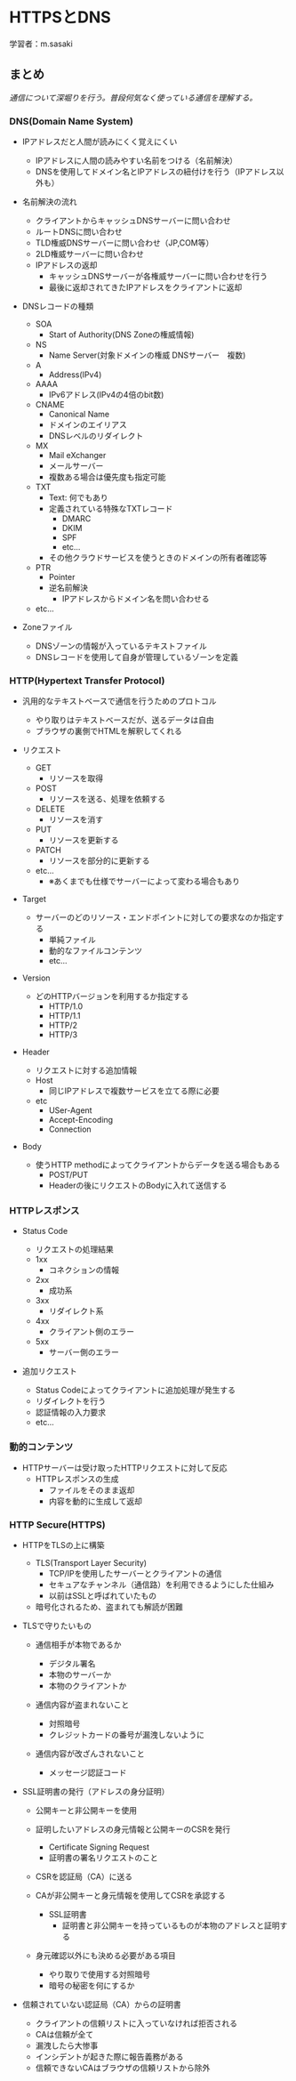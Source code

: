 # HTTPSとDNS

学習者：m.sasaki

## まとめ

_通信について深堀りを行う。普段何気なく使っている通信を理解する。_

### DNS(Domain Name System)

- IPアドレスだと人間が読みにくく覚えにくい
    - IPアドレスに人間の読みやすい名前をつける（名前解決）
    -  DNSを使用してドメイン名とIPアドレスの紐付けを行う（IPアドレス以外も）

- 名前解決の流れ
    - クライアントからキャッシュDNSサーバーに問い合わせ
    - ルートDNSに問い合わせ
    - TLD権威DNSサーバーに問い合わせ（JP,COM等）
    - 2LD権威サーバーに問い合わせ
    - IPアドレスの返却
        - キャッシュDNSサーバーが各権威サーバーに問い合わせを行う
        - 最後に返却されてきたIPアドレスをクライアントに返却

- DNSレコードの種類
    - SOA
        - Start of Authority(DNS Zoneの権威情報)
    - NS
        - Name Server(対象ドメインの権威 DNSサーバー　複数)
    - A
        - Address(IPv4)
    - AAAA
        - IPv6アドレス(IPv4の4倍のbit数)
    - CNAME
        - Canonical Name
        - ドメインのエイリアス
        - DNSレベルのリダイレクト
    - MX
        - Mail eXchanger
        - メールサーバー
        - 複数ある場合は優先度も指定可能
    - TXT
        - Text: 何でもあり
        - 定義されている特殊なTXTレコード
            - DMARC
            - DKIM
            - SPF
            - etc...
        - その他クラウドサービスを使うときのドメインの所有者確認等
    - PTR
        - Pointer
        - 逆名前解決
            - IPアドレスからドメイン名を問い合わせる
    - etc...

- Zoneファイル
    - DNSゾーンの情報が入っているテキストファイル
    - DNSレコードを使用して自身が管理しているゾーンを定義



### HTTP(Hypertext Transfer Protocol)
- 汎用的なテキストベースで通信を行うためのプロトコル
    - やり取りはテキストベースだが、送るデータは自由
    - ブラウザの裏側でHTMLを解釈してくれる

- リクエスト
    - GET
        - リソースを取得
    - POST
        - リソースを送る、処理を依頼する
    - DELETE
        - リソースを消す
    - PUT
        - リソースを更新する
    - PATCH
        - リソースを部分的に更新する
    - etc...
        - ※あくまでも仕様でサーバーによって変わる場合もあり

- Target
    - サーバーのどのリソース・エンドポイントに対しての要求なのか指定する
        - 単純ファイル
        - 動的なファイルコンテンツ
        - etc...

- Version
    - どのHTTPバージョンを利用するか指定する
        - HTTP/1.0
        - HTTP/1.1
        - HTTP/2
        - HTTP/3

- Header
    - リクエストに対する追加情報
    - Host
        - 同じIPアドレスで複数サービスを立てる際に必要
    - etc
        - USer-Agent
        - Accept-Encoding
        - Connection
    
- Body
    - 使うHTTP methodによってクライアントからデータを送る場合もある
        - POST/PUT
        - Headerの後にリクエストのBodyに入れて送信する

### HTTPレスポンス

- Status Code
    - リクエストの処理結果
    - 1xx
        - コネクションの情報
    - 2xx
        - 成功系
    - 3xx
        - リダイレクト系
    - 4xx
        - クライアント側のエラー
    - 5xx
        - サーバー側のエラー

- 追加リクエスト
    - Status Codeによってクライアントに追加処理が発生する
    - リダイレクトを行う
    - 認証情報の入力要求
    - etc...

### 動的コンテンツ

- HTTPサーバーは受け取ったHTTPリクエストに対して反応
    - HTTPレスポンスの生成
        - ファイルをそのまま返却
        - 内容を動的に生成して返却

### HTTP Secure(HTTPS)

- HTTPをTLSの上に構築
    - TLS(Transport Layer Security)
        - TCP/IPを使用したサーバーとクライアントの通信
        - セキュアなチャンネル（通信路）を利用できるようにした仕組み
        - 以前はSSLと呼ばれていたもの
    - 暗号化されるため、盗まれても解読が困難

- TLSで守りたいもの
    - 通信相手が本物であるか
        - デジタル署名
        - 本物のサーバーか
        - 本物のクライアントか
    
    - 通信内容が盗まれないこと
        - 対照暗号
        - クレジットカードの番号が漏洩しないように
    
    - 通信内容が改ざんされないこと
        - メッセージ認証コード
- SSL証明書の発行（アドレスの身分証明）
    - 公開キーと非公開キーを使用
    - 証明したいアドレスの身元情報と公開キーのCSRを発行
        - Certificate Signing Request
        - 証明書の署名リクエストのこと
    - CSRを認証局（CA）に送る
    - CAが非公開キーと身元情報を使用してCSRを承認する
        - SSL証明書
            - 証明書と非公開キーを持っているものが本物のアドレスと証明する

    - 身元確認以外にも決める必要がある項目
        - やり取りで使用する対照暗号
        - 暗号の秘密を何にするか

- 信頼されていない認証局（CA）からの証明書
    - クライアントの信頼リストに入っていなければ拒否される
    - CAは信頼が全て
    - 漏洩したら大惨事
    - インシデントが起きた際に報告義務がある
    - 信頼できないCAはブラウザの信頼リストから除外